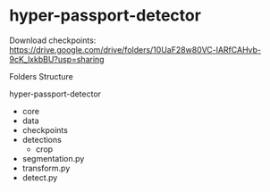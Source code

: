 # hyper-passport-detector

Download checkpoints: https://drive.google.com/drive/folders/10UaF28w80VC-lARfCAHvb-9cK_lxkbBU?usp=sharing

Folders Structure

hyper-passport-detector
  - core
  - data
  - checkpoints
  - detections
    - crop
  - segmentation.py
  - transform.py
  - detect.py




